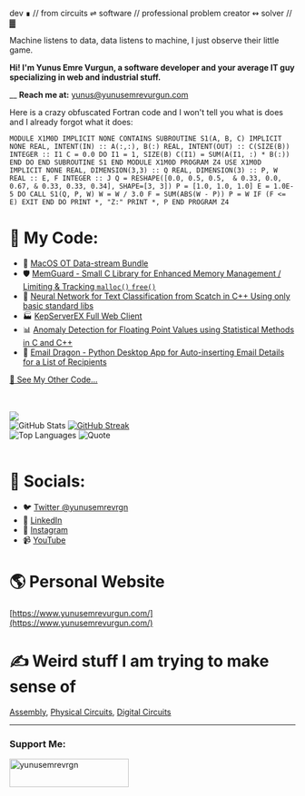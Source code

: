dev ∎ // from circuits ⇌ software // professional problem creator ↭ solver // ▓

Machine listens to data, data listens to machine, I just observe their little game.

__Hi! I'm Yunus Emre Vurgun, a software developer and your average IT guy specializing in web and industrial stuff.__

__
**Reach me at:** yunus@yunusemrevurgun.com

Here is a crazy obfuscated Fortran code and I won't tell you what is does and I already forgot what it does:

     
    MODULE X1M0D IMPLICIT NONE CONTAINS SUBROUTINE S1(A, B, C) IMPLICIT NONE REAL, INTENT(IN) :: A(:,:), B(:) REAL, INTENT(OUT) :: C(SIZE(B)) INTEGER :: I1 C = 0.0 DO I1 = 1, SIZE(B) C(I1) = SUM(A(I1, :) * B(:)) END DO END SUBROUTINE S1 END MODULE X1M0D PROGRAM Z4 USE X1M0D IMPLICIT NONE REAL, DIMENSION(3,3) :: Q REAL, DIMENSION(3) :: P, W REAL :: E, F INTEGER :: J Q = RESHAPE([0.0, 0.5, 0.5,  & 0.33, 0.0, 0.67, & 0.33, 0.33, 0.34], SHAPE=[3, 3]) P = [1.0, 1.0, 1.0] E = 1.0E-5 DO CALL S1(Q, P, W) W = W / 3.0 F = SUM(ABS(W - P)) P = W IF (F <= E) EXIT END DO PRINT *, "Z:" PRINT *, P END PROGRAM Z4


  
    
 

# 🐝 My Code:
- 🤖 [MacOS OT Data-stream Bundle](https://github.com/yunusemrejr/MacOS-OT-Data-Stream-Bundle)
- 🛡️ [MemGuard - Small C Library for Enhanced Memory Management / Limiting & Tracking `malloc()` `free()`](https://github.com/yunusemrejr/memguard)
- 🐉 [Neural Network for Text Classification from Scatch in C++ Using only basic standard libs](https://github.com/yunusemrejr/cpp-neural-net-from-scratch/tree/main)
- 🏭 [KepServerEX Full Web Client](https://github.com/yunusemrejr/KepServerEX-Full-Web-API-Client)
- 📊 [Anomaly Detection for Floating Point Values using Statistical Methods in C and C++](https://github.com/yunusemrejr/anomaly_detection_c_and_cpp)
- 🐉 [Email Dragon - Python Desktop App for Auto-inserting Email Details for a List of Recipients](https://github.com/yunusemrejr/emaildragon-py)



[🔗 See My Other Code...](https://github.com/yunusemrejr/yunusemrejr/blob/main/MORE.md)

<br> <br> 
![](https://komarev.com/ghpvc/?username=yunusemrejr)<br>
![GitHub Stats](https://github-readme-stats.vercel.app/api?username=yunusemrejr&show_icons=true&theme=default) [![GitHub Streak](https://github-readme-streak-stats.herokuapp.com/?user=yunusemrejr)](https://git.io/streak-stats) 
<br>
![Top Languages](https://github-readme-stats.vercel.app/api/top-langs/?username=yunusemrejr&layout=compact) 
 ![Quote](https://quotes-github-readme.vercel.app/api?type=horizontal&theme=default)
<br> <br> 
 
# 🐬 Socials:

- 🐦 [Twitter @yunusemrevrgn](https://twitter.com/yunusemrevrgn)
- 💼 [LinkedIn](https://www.linkedin.com/in/yunus-emre-vurgun-49ba9a177)
- 📸 [Instagram](https://www.instagram.com/yunus_emrevurgun/)
- 📹 [YouTube](https://www.youtube.com/channel/UC1lBm9ipV1au7VIcbALV2HA)
 

# 🌎 Personal Website

[https://www.yunusemrevurgun.com/](https://www.yunusemrevurgun.com/)

  

# ✍️ Weird stuff I am trying to make sense of

[Assembly](https://github.com/yunusemrejr/Assembly),
[Physical Circuits](https://github.com/yunusemrejr/PhysicalCircuits),
[Digital Circuits](https://github.com/yunusemrejr/CircuitsWithDigitalWorks)

--------------------
<h3 align="left">Support Me:</h3>
<p><a href="https://www.buymeacoffee.com/yunusemrevrgn"> <img align="left" src="https://cdn.buymeacoffee.com/buttons/v2/default-yellow.png" height="50" width="210" alt="yunusemrevrgn" /></a></p>
 
